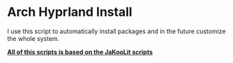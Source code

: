# Arch Hyprland Install
I use this script to automatically install packages and in the future customize the whole system. 

**[All of this scripts is based on the JaKooLit scripts](https://github.com/JaKooLit/Arch-Hyprland)** 


